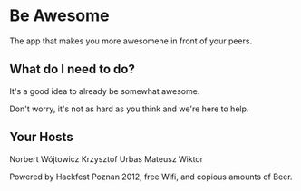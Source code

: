 Be Awesome
==========

The app that makes you more awesomene in front of your peers.


What do I need to do?
---------------------

It's a good idea to already be somewhat awesome.

Don't worry, it's not as hard as you think and we're here to help.


Your Hosts
----------

Norbert Wójtowicz
Krzysztof Urbas
Mateusz Wiktor

Powered by Hackfest Poznan 2012, free Wifi, and copious amounts of Beer.
